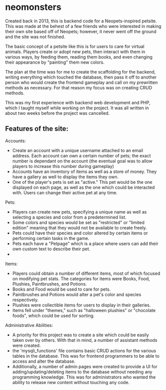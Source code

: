 neomonsters
===========

Created back in 2013, this is backend code for a Neopets-inspired petsite. This was made at the behest of a few friends who were interested in making their own site based off of Neopets; however, it never went off the ground and the site was not finished.

The basic concept of a petsite like this is for users to care for virtual animals. Players create or adopt new pets, then interact with them in various ways, by feeding them, reading them books, and even changing their appearance by "painting" them new colors.

The plan at the time was for me to create the scaffolding for the backend, writing everything which touched the database, then pass it off to another person who would create the frontend gameplay and call on my prewritten methods as necessary. For that reason my focus was on creating CRUD methods.

This was my first experience with backend web development and PHP, which I taught myself while working on the project. It was all written in about two weeks before the project was cancelled.

Features of the site:
-

Accounts:
- Create an account with a unique username attached to an email address. Each account can own a certain number of pets; the exact number is dependant on the account (the eventual goal was to allow players to increase this number during gameplay)
- Accounts have an inventory of items as well as a store of money. They have a gallery as well to display the items they own.
- One of the player's pets is set as "active." This pet would be the one displayed on each page, as well as the one which could be interacted with. Users can change their active pet at any time.


Pets:
- Players can create new pets, specifying a unique name as well as selecting a species and color from a predetermined list.
- Some colors and species would be set as "restricted" or "limited edition" meaning that they would not be available to create freely.
- Pets could have their species and color altered by certain items or performing certain tasks in the game.
- Pets each have a "Petpage" which is a place where users can add their own custom text to describe their pet.
-

Items:
- Players could obtain a number of different items, most of which focused on modifying pet stats. The categories for items were Books, Food, Plushies, Paintbrushes, and Potions.
- Books and Food would be used to care for pets.
- Paintbrushes and Potions would alter a pet's color and species respectively.
- Plushies were collectible items for users to display in their galleries.
- Items fell under "themes," such as "halloween plushies" or "chocolate foods", which could be used for sorting.


Administrative Abilities:
- A priority for this project was to create a site which could be easily taken over by others. With that in mind, a number of assistant methods were created.
- the 'mysqli_functions' file contains basic CRUD actions for the various tables in the database. This was for frontend programmers to be able to access and alter the database.
- Additionally, a number of admin pages were created to provide a UI for adding/updating/deleting items to the database without needing any programming knowledge. This was for administrators who wanted the ability to release new content without touching any code.

